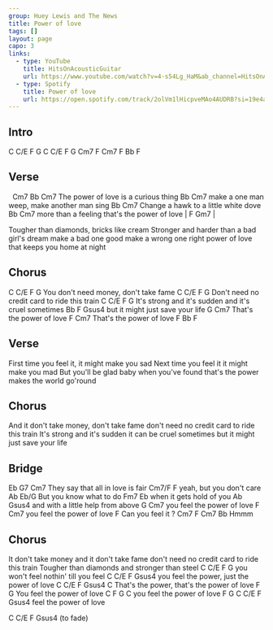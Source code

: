 ```yaml
---
group: Huey Lewis and The News
title: Power of love
tags: []
layout: page
capo: 3
links: 
  - type: YouTube
    title: HitsOnAcousticGuitar
    url: https://www.youtube.com/watch?v=4-s54Lg_HaM&ab_channel=HitsOnAcousticGuitar
  - type: Spotify 
    title: Power of love
    url: https://open.spotify.com/track/2olVm1lHicpveMAo4AUDRB?si=19e4ab0e44344ace
---
```


## Intro

C  C/E   F  G   C  C/E   F    G
Cm7      F      Cm7      F Bb F

## Verse

&nbsp;   Cm7      Bb        Cm7
The power of love is a curious thing
               Bb           Cm7
make a one man weep, make another man sing
         Bb        Cm7
Change a hawk to a little white dove
            Bb      Cm7
more than a feeling    that's the power of love
| F  Gm7 |
 
Tougher than diamonds, bricks like cream
Stronger and harder than a bad girl's dream
make a bad one good make a wrong one right
power of love that keeps you home at night

## Chorus

C               C/E    F           G
 You don't need money,  don't take fame
C              C/E            F         G
 Don't need no credit card to ride this train
     C               C/E               F          G
It's strong and it's sudden and it's cruel sometimes
       Bb         F         Gsus4
but it might just save your life
G                     Cm7
 That's the power of love
F                     Cm7
 That's the power of love
F Bb F

## Verse

First time you feel it, it might make you sad
Next time you feel it it might make you mad
But you'll be glad baby when you've found
that's the power makes the world go'round

## Chorus

And it don't take money,  don't take fame
don't need no credit card to ride this train
It's strong and it's sudden it can be cruel sometimes
but it might just save your life

## Bridge

Eb              G7               Cm7
  They say that all in love is fair
          Cm7/F     F
yeah, but you don't care
Ab             Eb/G
  But you know what to do
Fm7             Eb
   when it gets hold of you
Ab                 Gsus4
  and with a little help from above
G                       Cm7
 you feel the power of love
F                       Cm7
 you feel the power of love
F
 Can you feel it ?
Cm7     F Cm7 Bb
   Hmmm

## Chorus

It don't take money and it don't take fame
don't need no credit card to ride this train
Tougher than diamonds and stronger than steel
C          C/E         F            G
 you won't feel nothin' till you feel
C               C/E F           Gsus4
 you feel the power, just the power of love
C             C/E F             Gsus4      C
 That's the power, that's the power of love
F             G
 You feel the power of love
C F             G            C
   you feel the power of love
F         G            C  C/E F  Gsus4
 feel the power of love
 
C  C/E F  Gsus4    (to fade)
